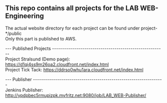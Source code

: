 ## This repo contains all projects for the LAB WEB-Engineering ##

The actual website directory for each project can be found under project-*/public \
Only this part is published to AWS. 

--- Published Projects -------------------------------------------------------- \
Project Stralsund (Demo page): https://d1qi4ss9m26oa2.cloudfront.net/index.html \
Project Tick Tack: https://ddrso0whu1ara.cloudfront.net/index.html

--- Publisher ----------------------------------------------------------------- \
Jenkins Publisher: http://ypdpbec5rmupizpk.myfritz.net:9080/job/LAB_WEB-Publisher/ 

